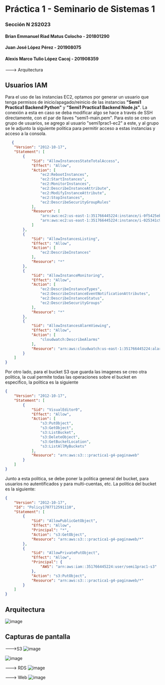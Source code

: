 # Práctica 1 - Seminario de Sistemas 1
### Sección N  2S2023
#### Brian Emmanuel Riad Matus Colocho - 201801290
#### Juan José López Pérez - 201908075
#### Alexis Marco Tulio López Cacoj - 201908359


---> Arquitectura


## Usuarios IAM
Para el uso de las instancias EC2, optamos por generar un usuario que tenga permisos de inicio/apagado/reinicio de las instancias __"Semi1 Practica1 Backend Python"__ y __"Semi1 Practica1 Backend Node.js"__. La conexión a esta en caso se deba modificar algo se hace a través de SSH directamente, con el par de llaves "semi1-main.pem". Para esto se creo un grupo de usuarios, se agrego al usuario "semi1prac1-ec2" a este, y al grupo se le adjunto la siguiente politica para permitir acceso a estas instancias y acceso a la consola.

```json
   {
	"Version": "2012-10-17",
	"Statement": [
		{
			"Sid": "AllowInstancesStateTotalAccess",
			"Effect": "Allow",
			"Action": [
				"ec2:RebootInstances",
				"ec2:StartInstances",
				"ec2:MonitorInstances",
				"ec2:DescribeInstanceAttribute",
				"ec2:ModifyInstanceAttribute",
				"ec2:StopInstances",
				"ec2:DescribeSecurityGroupRules"
			],
			"Resource": [
				"arn:aws:ec2:us-east-1:351766445224:instance/i-0f5425eb3b6392b81",
				"arn:aws:ec2:us-east-1:351766445224:instance/i-025341c9522e6f206"
			]
		},
		{
			"Sid": "AllowInstancesListing",
			"Effect": "Allow",
			"Action": [
				"ec2:DescribeInstances"
			],
			"Resource": "*"
		},
		{
			"Sid": "AllowInstanceMonitoring",
			"Effect": "Allow",
			"Action": [
				"ec2:DescribeInstanceTypes",
				"ec2:DescribeInstanceEventNotificationAttributes",
				"ec2:DescribeInstanceStatus",
				"ec2:DescribeSecurityGroups"
			],
			"Resource": "*"
		},
		{
			"Sid": "AllowInstancesAlarmViewing",
			"Effect": "Allow",
			"Action": [
				"cloudwatch:DescribeAlarms"
			],
			"Resource": "arn:aws:cloudwatch:us-east-1:351766445224:alarm:*"
		}
	]
}
```

Por otro lado, para el bucket S3 que guarda las imagenes se creo otra politica, la cual permite todas las operaciones sobre el bucket en especifico, la politica es la siguiente


```json
{
	"Version": "2012-10-17",
	"Statement": [
		{
			"Sid": "VisualEditor0",
			"Effect": "Allow",
			"Action": [
				"s3:PutObject",
				"s3:GetObject",
				"s3:ListBucket",
				"s3:DeleteObject",
				"s3:GetBucketLocation",
				"s3:ListAllMyBuckets"
			],
			"Resource": "arn:aws:s3:::practica1-g4-paginaweb"
		}
	]
}
```

Junto a esta politica, se debe poner la politica general del bucket, para usuarios no autentificados y para multi-cuentas, etc. La politica del bucket es la siguiente:

```json
{
    "Version": "2012-10-17",
    "Id": "Policy1707712591110",
    "Statement": [
        {
            "Sid": "AllowPublicGetObject",
            "Effect": "Allow",
            "Principal": "*",
            "Action": "s3:GetObject",
            "Resource": "arn:aws:s3:::practica1-g4-paginaweb/*"
        },
        {
            "Sid": "AllowPrivatePutObject",
            "Effect": "Allow",
            "Principal": {
                "AWS": "arn:aws:iam::351766445224:user/semi1prac1-s3"
            },
            "Action": "s3:PutObject",
            "Resource": "arn:aws:s3:::practica1-g4-paginaweb/*"
        }
    ]
}
```


## Arquitectura

![image](https://github.com/Alexz330/torres_hannoi/assets/72354711/16a0768e-fdaa-4289-af90-2f269b85bed0)



## Capturas de pantalla

--->S3
![image](https://github.com/Alexz330/torres_hannoi/assets/72354711/0f3d5fbd-05b0-4c31-bb4f-00f49a5067bc)


![image](https://github.com/Alexz330/torres_hannoi/assets/72354711/e417092e-f7cd-4059-a4a3-a569868795e8)

---> RDS
![image](https://github.com/Alexz330/torres_hannoi/assets/72354711/889bf5ba-615f-47f0-a4a5-860300622e64)

---> Web
![image](https://github.com/Alexz330/torres_hannoi/assets/72354711/b0b2873c-d604-4666-bab9-1ce68dda9b4c)

